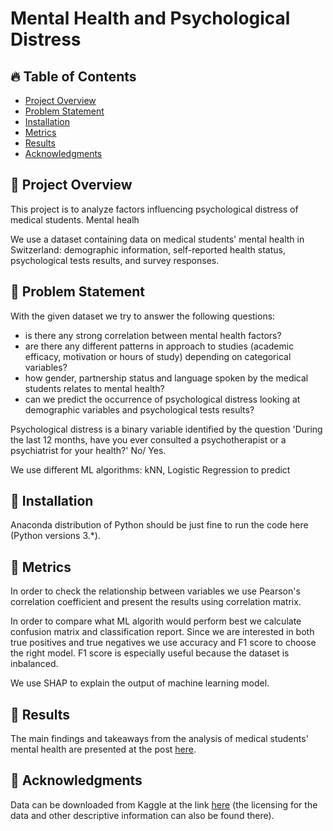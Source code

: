 # Mental Health and Psychological Distress

## 🔥 Table of Contents

- [Project Overview](#project-overview)
- [Problem Statement](#problem-statement)
- [Installation](#installation) 
- [Metrics](#metrics)
- [Results](#results)
- [Acknowledgments](#acknowledgments)

## 💢 Project Overview

This project is to analyze factors influencing psychological distress of medical students. Mental healh 

We use a dataset containing data on medical students' mental health in Switzerland: demographic information, self-reported health status, psychological tests results, and survey responses.  

## 💢 Problem Statement

With the given dataset we try to answer the following questions: 

- is there any strong correlation between mental health factors?
- are there any different patterns in approach to studies (academic efficacy, motivation or hours of study) depending on categorical variables?
- how gender, partnership status and language spoken by the medical students relates to mental health? 
- can we predict the occurrence of psychological distress looking at demographic variables and psychological tests results?

Psychological distress is a binary variable identified by the question 'During the last 12 months, have you ever consulted a psychotherapist or a psychiatrist for your health?' No/ Yes.

We use different ML algorithms: kNN, Logistic Regression to predict  

## 💢 Installation
Anaconda distribution of Python should be just fine to run the code here (Python versions 3.*).

## 💢 Metrics

In order to check the relationship between variables we use Pearson's correlation coefficient and present the results using correlation matrix.

In order to compare what ML algorith would perform best we calculate confusion matrix and classification report. Since we are interested in both true positives and true negatives we use accuracy and F1 score to choose the right model. F1 score is especially useful because the dataset is inbalanced.

We use SHAP to explain the output of machine learning model.

## 💢 Results

The main findings and takeaways from the analysis of medical students' mental health are presented at the post [here](https://medium.com/@adegajew/where-does-students-psychological-distress-come-from-840e373ef36).


## 💢 Acknowledgments
Data can be downloaded from Kaggle at the link [here](https://www.kaggle.com/datasets/thedevastator/medical-student-mental-health) (the licensing for the data and other descriptive information can also be found there).

